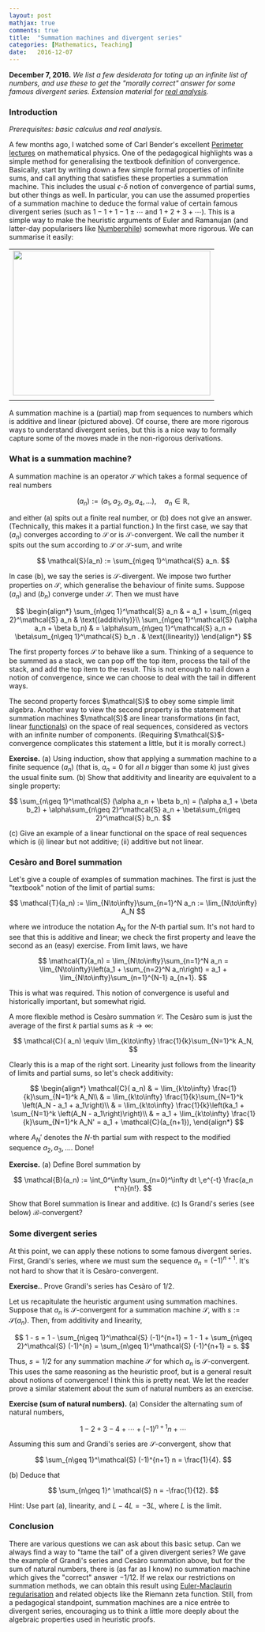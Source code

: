 ```yaml
---
layout: post
mathjax: true
comments: true
title:  "Summation machines and divergent series"
categories: [Mathematics, Teaching]
date:   2016-12-07
---
```


**December 7, 2016.** *We list a few desiderata for toting up an
  infinite list of numbers,
  and use these to get the "morally correct" answer for some famous
  divergent series. Extension material for
  [real analysis](https://handbook.unimelb.edu.au/subjects/mast20026).*

### Introduction

*Prerequisites: basic calculus and real analysis.* 
 
A few months ago, I watched some of Carl Bender's excellent <a href="https://www.perimeterinstitute.ca/video-library/collection/11/12-psi-mathematical-physics">Perimeter lectures</a> on mathematical physics. One of the pedagogical highlights was a simple method for generalising the textbook definition of convergence. Basically, start by writing down a few simple formal properties of infinite sums, and call anything that satisfies these properties a summation machine. This includes the usual $\epsilon$-$\delta$ notion of convergence of partial sums, but other things as well. In particular, you can use the assumed properties of a summation machine to deduce the formal value of certain famous divergent series (such as $1 - 1 + 1 - 1 \pm \cdots$ and $1 + 2 + 3 + \cdots$). This is a simple way to make the heuristic arguments of Euler and Ramanujan (and latter-day popularisers like <a href="https://www.youtube.com/watch?v=w-I6XTVZXww">Numberphile</a>) somewhat more rigorous. We can summarise it easily: 
 
<table align="center" cellpadding="0" cellspacing="0" class="tr-caption-container" style="margin-left: auto; margin-right: auto; text-align: center;"><tbody>
<tr><td style="text-align: center;"><a href="https://4.bp.blogspot.com/-5hhQWqTbnjg/WEd_NOXqldI/AAAAAAAACfs/KCclMF9cgs8uQMHrEtfSvGg3dfLuEXJtgCLcB/s1600/summation-1.png" imageanchor="1" style="margin-left: auto; margin-right: auto;"><img border="0" height="293" src="https://4.bp.blogspot.com/-5hhQWqTbnjg/WEd_NOXqldI/AAAAAAAACfs/KCclMF9cgs8uQMHrEtfSvGg3dfLuEXJtgCLcB/s400/summation-1.png" width="400" /></a></td></tr>
<tr><td class="tr-caption" style="text-align: center;"></td></tr>
</tbody></table>

A summation machine is a (partial) map from sequences to numbers which is additive and linear (pictured above).
Of course, there are more rigorous ways to understand divergent series, but this is a nice way to formally capture some of the moves made in the non-rigorous derivations.
 
### What is a summation machine?
 
A summation machine is an operator $\mathcal{S}$ which takes a formal sequence of real numbers 

$$ 
(a_n) := (a_1, a_2, a_3, a_4, \ldots), \quad a_n \in \mathbb{R}, 
$$
 
and either (a) spits out a finite real number, or (b) does not give an answer. (Technically, this makes it a partial function.) In the first case, we say that $(a_n)$ converges according to $\mathcal{S}$ or is $\mathcal{S}$-convergent. We call the number it spits out the sum according to $\mathcal{S}$ or $\mathcal{S}$-sum, and write 

$$ 
\mathcal{S}(a_n) := \sum_{n\geq 1}^\mathcal{S} a_n. 
$$
 
 In case (b), we say the series is $\mathcal{S}$-divergent.  We impose two further properties on $\mathcal{S}$, which generalise the behaviour of finite sums. Suppose $(a_n)$ and $(b_n)$ converge under $\mathcal{S}$. Then we must have

$$
\begin{align*} 
    \sum_{n\geq 1}^\mathcal{S} a_n & = a_1 + \sum_{n\geq 2}^\mathcal{S} a_n & \text{(additivity)}\\ 
     \sum_{n\geq 1}^\mathcal{S} (\alpha a_n + \beta b_n) & = \alpha\sum_{n\geq 1}^\mathcal{S} a_n + \beta\sum_{n\geq 1}^\mathcal{S} b_n . & \text{(linearity)} 
	 \end{align*}
$$

The first property forces $\mathcal{S}$ to behave like a sum. Thinking of a sequence to be summed as a stack, we can pop off the top item, process the tail of the stack, and add the top item to the result. This is not enough to nail down a notion of convergence, since we can choose to deal with the tail in different ways. 
<div class="separator" style="clear: both; text-align: center;">
 </div>
The second property forces $\mathcal{S}$ to obey some simple limit algebra. Another way to view the second property is the statement that summation machines $\mathcal{S}$ are linear transformations (in fact, linear <a href="https://en.wikipedia.org/wiki/Functional_(mathematics)">functionals</a>) on the space of real sequences, considered as vectors with an infinite number of components. (Requiring $\mathcal{S}$-convergence complicates this statement a little, but it is morally correct.) 
 
<b>Exercise.</b> (a) Using induction, show that applying a summation machine to a finite sequence $(a_n)$ (that is, $a_n = 0$ for all $n$ bigger than some $k$) just gives the usual finite sum. 
(b) Show that additivity and linearity are equivalent to a single property: 

$$ 
\sum_{n\geq 1}^\mathcal{S} (\alpha a_n + \beta b_n) = 
    (\alpha a_1 + \beta b_2) + \alpha\sum_{n\geq 2}^\mathcal{S} a_n + \beta\sum_{n\geq 2}^\mathcal{S} b_n. 
$$
 
(c) Give an example of a linear functional on the space of real sequences which is (i) linear but not additive; (ii) additive but not linear. 
 
### Cesàro and Borel summation
 
Let's give a couple of examples of summation machines. The first is just the "textbook" notion of the limit of partial sums: 

$$ 
\mathcal{T}(a_n) := \lim_{N\to\infty}\sum_{n=1}^N a_n := \lim_{N\to\infty} A_N 
$$
 
where we introduce the notation $A_N$ for the $N$-th partial sum. It's not hard to see that this is additive and linear; we check the first property and leave the second as an (easy) exercise. From limit laws, we have 

$$ 
\mathcal{T}(a_n) = \lim_{N\to\infty}\sum_{n=1}^N a_n = \lim_{N\to\infty}\left(a_1 + \sum_{n=2}^N a_n\right) = a_1 + \lim_{N\to\infty}\sum_{n=1}^{N-1} a_{n+1}. 
$$
 
This is what was required. This notion of convergence is useful and historically important, but somewhat rigid. 
 
A more flexible method is Cesàro summation $\mathcal{C}$. The Cesàro sum is just the average of the first $k$ partial sums as $k \to \infty$: 

$$ 
\mathcal{C}( a_n) \equiv 
\lim_{k\to\infty} \frac{1}{k}\sum_{N=1}^k A_N, 
$$
 
Clearly this is a map of the right sort. Linearity just follows from the linearity of limits and partial sums, so let's check additivity: 

$$ 
\begin{align*} 
\mathcal{C}( a_n) & = \lim_{k\to\infty} \frac{1}{k}\sum_{N=1}^k A_N\\ 
& = \lim_{k\to\infty} \frac{1}{k}\sum_{N=1}^k \left(A_N - a_1 + a_1\right)\\ 
& = \lim_{k\to\infty} \frac{1}{k}\left(ka_1 + \sum_{N=1}^k \left(A_N - a_1\right)\right)\\ 
& = a_1 + \lim_{k\to\infty} \frac{1}{k}\sum_{N=1}^k A_N' = a_1 + \mathcal{C}(a_{n+1}), 
\end{align*} 
$$
 
where $A_N'$ denotes the $N$-th partial sum with respect to the modified sequence $a_2, a_3, \ldots$. Done! 
 
<b>Exercise.</b> (a) Define Borel summation by 

$$ 
 \mathcal{B}(a_n) := \int_0^\infty  \sum_{n=0}^\infty dt \,e^{-t} \frac{a_n t^n}{n!}. 
 $$
 
Show that Borel summation is linear and additive. 
(c) Is Grandi's series (see below) $\mathcal{B}$-convergent? 
 
### Some divergent series
 
At this point, we can apply these notions to some famous divergent
series. First, Grandi's series, where we must sum the sequence $a_n =
(-1)^{n+1}$. It's not hard to show that it is Cesàro-convergent.

<b>Exercise.</b>. Prove Grandi's series has Cesàro of $1/2$.

Let us recapitulate the heuristic argument using summation machines. Suppose that $a_n$ is $\mathcal{S}$-convergent for a summation machine $\mathcal{S}$, with $s := \mathcal{S}(a_n)$. Then, from additivity and linearity, 

$$ 
1 - s = 1 - \sum_{n\geq 1}^\mathcal{S} (-1)^{n+1} = 1 - 1 + \sum_{n\geq 2}^\mathcal{S} (-1)^{n} = \sum_{n\geq 1}^\mathcal{S} (-1)^{n+1} = s. 
$$
 
Thus, $s = 1/2$ for any summation machine $\mathcal{S}$ for which $a_n$ is $\mathcal{S}$-convergent. This uses the same reasoning as the heuristic proof, but is a general result about notions of convergence! I think this is pretty neat. We let the reader prove a similar statement about the sum of natural numbers as an exercise. 
 
<b>Exercise (sum of natural numbers).</b> (a) Consider the alternating sum of natural numbers, 

$$ 
1 - 2 + 3 - 4 + \cdots +(-1)^{n+1}n + \cdots 
$$
 
Assuming this sum and Grandi's series are $\mathcal{S}$-convergent, show that 

$$ 
\sum_{n\geq 1}^\mathcal{S} (-1)^{n+1} n = \frac{1}{4}. 
$$
 
(b) Deduce that 
 
$$ 
\sum_{n\geq 1}^ \mathcal{S} n = -\frac{1}{12}. 
  $$
 
 Hint: Use part (a), linearity, and $L - 4L = -3L$, where $L$ is the limit. 
 
### Conclusion
 
There are various questions we can ask about this basic setup. Can we
always find a way to "tame the tail" of a given divergent series? We
gave the example of Grandi's series and Cesàro summation above, but
for the sum of natural numbers, there is (as far as I know) no
summation machine which gives the "correct" answer $-1/12$. If we
relax our restrictions on summation methods, we can obtain this result
using [Euler-Maclaurin regularisation](assets/ramanujan.md) and
related objects like the Riemann zeta function. Still, from a
pedagogical standpoint, summation machines are a nice entrée to
divergent series, encouraging us to think a little more deeply about
the algebraic properties used in heuristic proofs.
